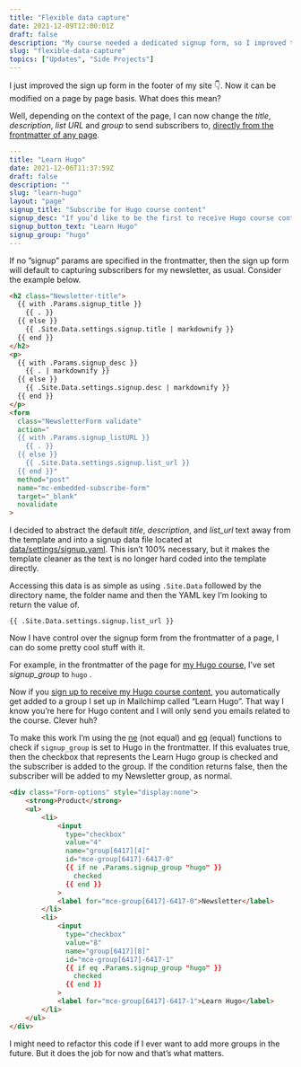 ```yaml
---
title: "Flexible data capture"
date: 2021-12-09T12:00:01Z
draft: false
description: "My course needed a dedicated signup form, so I improved the one in the footer of my site so it can be changed on a page-by-page basis. Here’s how I did it."
slug: "flexible-data-capture"
topics: ["Updates", "Side Projects"]
---
```


I just improved the sign up form in the footer of my site 👇. Now it can be modified on a page by page basis. What does this mean? 

Well, depending on the context of the page, I can now change the *title*, *description*, *list URL* and *group* to send subscribers to, [directly from the frontmatter of any page](https://github.com/harrycresswell/harry/blob/8eaca8ef17164109de8774839e87ec5440db3f80/content/learn-hugo/_index.md?plain=1#L8). 

```yaml
---
title: "Learn Hugo"
date: 2021-12-06T11:37:59Z
draft: false
description: ""
slug: "learn-hugo"
layout: "page"
signup_title: "Subscribe for Hugo course content"
signup_desc: "If you’d like to be the first to receive Hugo course content by email, as it’s published, then please leave your details below."
signup_button_text: "Learn Hugo"
signup_group: "hugo"
---
```

If no ”signup” params are specified in the frontmatter, then the sign up form will default to capturing subscribers for my newsletter, as usual. Consider the example below.

```html
<h2 class="Newsletter-title">
  {{ with .Params.signup_title }}
    {{ . }}
  {{ else }}
    {{ .Site.Data.settings.signup.title | markdownify }}
  {{ end }}
</h2>
<p>
  {{ with .Params.signup_desc }}
    {{ . | markdownify }}
  {{ else }} 
    {{ .Site.Data.settings.signup.desc | markdownify }}
  {{ end }}
</p>
<form 
  class="NewsletterForm validate" 
  action="
  {{ with .Params.signup_listURL }}
    {{ . }}
  {{ else }}
    {{ .Site.Data.settings.signup.list_url }}
  {{ end }}" 
  method="post" 
  name="mc-embedded-subscribe-form" 
  target="_blank" 
  novalidate
>
```

I decided to abstract the default *title*, *description*, and *list_url* text away from the template and into a signup data file located at [data/settings/signup.yaml](https://github.com/harrycresswell/harry/blob/master/data/settings/signup.yaml). This isn’t 100% necessary, but it makes the template cleaner as the text is no longer hard coded into the template directly.

Accessing this data is as simple as using `.Site.Data` followed by the directory name, the folder name and then the YAML key I’m looking to return the value of.

```
{{ .Site.Data.settings.signup.list_url }}
```

Now I have control over the signup form from the frontmatter of a page, I can do some pretty cool stuff with it. 

For example, in the frontmatter of the page for [my Hugo course](/learn-hugo/), I’ve set *signup_group* to `hugo` .

Now if you [sign up to receive my Hugo course content](/learn-hugo/#signup), you automatically get added to a group I set up in Mailchimp called “Learn Hugo”. That way I know you’re here for Hugo content and I will only send you emails related to the course. Clever huh?

To make this work I’m using the [ne](https://gohugo.io/functions/ne/) (not equal) and [eq](https://gohugo.io/functions/eq/) (equal) functions to check if `signup_group` is set to Hugo in the frontmatter. If this evaluates true, then the checkbox that represents the Learn Hugo group is checked and the subscriber is added to the group. If the condition returns false, then the subscriber will be added to my Newsletter group, as normal.

```html
<div class="Form-options" style="display:none">
    <strong>Product</strong>
    <ul>
        <li>
            <input 
              type="checkbox" 
              value="4" 
              name="group[6417][4]" 
              id="mce-group[6417]-6417-0" 
              {{ if ne .Params.signup_group "hugo" }}
                checked
              {{ end }}
            >
            <label for="mce-group[6417]-6417-0">Newsletter</label>
        </li>
        <li>
            <input 
              type="checkbox" 
              value="8" 
              name="group[6417][8]" 
              id="mce-group[6417]-6417-1" 
              {{ if eq .Params.signup_group "hugo" }}
                checked
              {{ end }}
            >
            <label for="mce-group[6417]-6417-1">Learn Hugo</label>
        </li>
    </ul>
</div>
```

I might need to refactor this code if I ever want to add more groups in the future. But it does the job for now and that’s what matters.